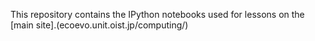This repository contains the IPython notebooks used for lessons on the [main site].(ecoevo.unit.oist.jp/computing/)